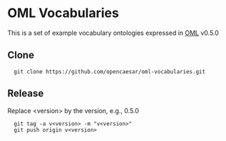 # OML Vocabularies

This is a set of example vocabulary ontologies expressed in [OML](https://github.com/opencaesar/oml-server) v0.5.0

## Clone
```
  git clone https://github.com/opencaesar/oml-vocabularies.git
```
## Release

Replace \<version\> by the version, e.g., 0.5.0
```
  git tag -a v<version> -m "v<version>"
  git push origin v<version>
```
